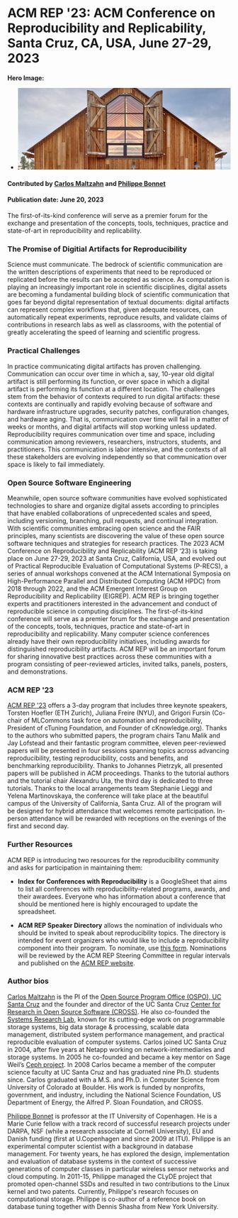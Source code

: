 # ACM REP '23: ACM Conference on Reproducibility and Replicability, Santa Cruz, CA, USA, June 27-29, 2023

**Hero Image:**

 - <img src='../../images/2023-06-acm-rep.png' />
 
#### Contributed by [Carlos Maltzahn](https://github.com/carlosmalt) and [Philippe Bonnet](https://github.com/bonnet-p)

#### Publication date: June 20, 2023

The first-of-its-kind conference will serve as a premier forum for the exchange and presentation of the concepts, tools, techniques, practice and state-of-art in reproducibility and replicability.

### The Promise of Digitial Artifacts for Reproducibility

Science must communicate. The bedrock of scientific communication are the written descriptions of experiments that need to be reproduced or replicated before the results can be accepted as science. As computation is playing an increasingly important role in scientific disciplines, digital assets are becoming a fundamental building block of scientific communication that goes far beyond digital representation of textual documents: digital artifacts can represent complex workflows that, given adequate resources, can automatically repeat experiments, reproduce results, and validate claims of contributions in research labs as well as classrooms, with the potential of greatly accelerating the speed of learning and scientific progress.   

### Practical Challenges

In practice communicating digital artifacts has proven challenging. Communication can occur over time in which a, say, 10-year old digital artifact is still performing its function, or over space in which a digital artifact is performing its function at a different location. The challenges stem from the behavior of contexts required to run digital artifacts: these contexts are continually and rapidly evolving because of software and hardware infrastructure upgrades, security patches, configuration changes, and hardware aging. That is, communication over time will fail in a matter of weeks or months, and digital artifacts will stop working unless updated. Reproducibility requires communication over time and space, including communication among reviewers, researchers, instructors, students, and practitioners. This communication is labor intensive, and the contexts of all these stakeholders are evolving independently so that communication over space is likely to fail immediately.  

### Open Source Software Engineering

Meanwhile, open source software communities have evolved sophisticated technologies to share and organize digital assets according to principles that have enabled collaborations of unprecedented scales and speed, including versioning, branching, pull requests, and continual integration. With scientific communities embracing open science and the FAIR principles, many scientists are discovering the value of these open source software techniques and strategies for research practices. 
The 2023 ACM Conference on Reproducibility and Replicability (ACM REP ‘23) is taking place on June 27-29, 2023 at Santa Cruz, California, USA, and evolved out of Practical Reproducible Evaluation of Computational Systems (P-RECS), a series of annual workshops convened at the ACM International Symposia on High-Performance Parallel and Distributed Computing (ACM HPDC) from 2018 through 2022, and the ACM Emergent Interest Group on Reproducibility and Replicability (EIGREP). ACM REP is bringing together experts and practitioners interested in the advancement and conduct of reproducible science in computing disciplines. The first-of-its-kind conference will serve as a premier forum for the exchange and presentation of the concepts, tools, techniques, practice and state-of-art in reproducibility and replicability. Many computer science conferences already have their own reproducibility initiatives, including awards for distinguished reproducibility artifacts. ACM REP will be an important forum for sharing innovative best practices across these communities with a program consisting of peer-reviewed articles, invited talks, panels, posters, and demonstrations.  

### ACM REP '23

[ACM REP '23](https://acm-rep.github.io/2023) offers a 3-day program that includes three keynote speakers, Torsten Hoefler (ETH Zurich), Juliana Freire (NYU), and Grigori Fursin (Co-chair of MLCommons task force on automation and reproducibility, President of cTuning Foundation, and Founder of cKnowledge.org). Thanks to the authors who submitted papers, the program chairs Tanu Malik and Jay Lofstead and their fantastic program committee, eleven peer-reviewed papers will be presented in four sessions spanning topics across advancing reproducibility, testing reproducibility, costs and benefits, and benchmarking reproducibility. Thanks to Johannes Pietrzyk, all presented papers will be published in ACM proceedings. Thanks to the tutorial authors and the tutorial chair Alexandru Uta, the third day is dedicated to three tutorials. Thanks to the local arrangements team Stephanie Lieggi and Yelena Martinovskaya, the conference will take place at the beautiful campus of the University of California, Santa Cruz. All of the program will be designed for hybrid attendance that welcomes remote participation. In-person attendance will be rewarded with receptions on the evenings of the first and second day. 

### Further Resources

ACM REP is introducing two resources for the reproducibility community and asks for participation in maintaining them: 

- **Index for Conferences with Reproducibility** is a GoogleSheet that aims to list all conferences with reproducibility-related programs, awards, and their awardees. Everyone who has information about a conference that should be mentioned here is highly encouraged to update the spreadsheet.

- **ACM REP Speaker Directory** allows the nomination of individuals who should be invited to speak about reproducibility topics. The directory is intended for event organizers who would like to include a reproducibility component into their program. To nominate, use [this form](https://forms.gle/yQh8RRYAABzKXRpU6). Nominations will be reviewed by the ACM REP Steering Committee in regular intervals and published on the [ACM REP website](https://acm-rep.github.io).

### Author bios

[Carlos Maltzahn](https://people.ucsc.edu/carlosm) is the PI of the [Open Source Program Office (OSPO), UC Santa Cruz](https://ospo.ucsc.edu) and the founder and director of the UC Santa Cruz [Center for Research in Open Source Software (CROSS)](https://cross.ucsc.edu). He also co-founded the [Systems Research Lab](https://systems.soe.ucsc.edu), known for its cutting-edge work on programmable storage systems, big data storage & processing, scalable data management, distributed system performance management, and practical reproducible evaluation of computer systems. Carlos joined UC Santa Cruz in 2004, after five years at Netapp working on network-intermediaries and storage systems. In 2005 he co-founded and became a key mentor on Sage Weil’s [Ceph project](https://ceph.io). In 2008 Carlos became a member of the computer science faculty at UC Santa Cruz and has graduated nine Ph.D. students since. Carlos graduated with a M.S. and Ph.D. in Computer Science from University of Colorado at Boulder. His work is funded by nonprofits, government, and industry, including the National Science Foundation, US Department of Energy, the Alfred P. Sloan Foundation, and CROSS.

[Philippe Bonnet](https://www.itu.dk/~phbo/) is professor at the IT University of Copenhagen. He is a Marie Curie fellow with a track record of successful research projects under DARPA, NSF (while a research associate at Cornell University), EU and Danish funding (first at U.Copenhagen and since 2009 at ITU). Philippe is an experimental computer scientist with a background in database management. For twenty years, he has explored the design, implementation and evaluation of database systems in the context of successive generations of computer classes in particular wireless sensor networks and cloud computing. In 2011-15, Philippe managed the CLyDE project that promoted open-channel SSDs and resulted in two contributions to the Linux kernel and two patents. Currently, Philippe's research focuses on computational storage. Philippe is co-author of a reference book on database tuning together with Dennis Shasha from New York University.

<!---
Publish: No
Categories: reliability
Topics: testing
Tags: bssw-blog-article
Level: 2
Prerequisites: default
Aggregate: none
--->
